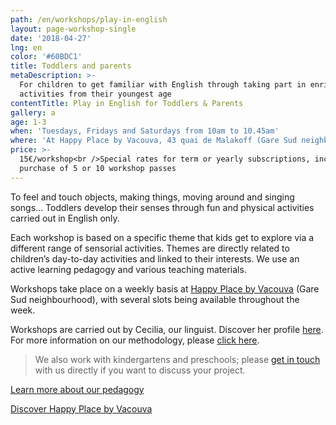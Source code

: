 ```yaml
---
path: /en/workshops/play-in-english
layout: page-workshop-single
date: '2018-04-27'
lng: en
color: '#60BDC1'
title: Toddlers and parents
metaDescription: >-
  For children to get familiar with English through taking part in enriching
  activities from their youngest age
contentTitle: Play in English for Toddlers & Parents
gallery: a
age: 1-3
when: 'Tuesdays, Fridays and Saturdays from 10am to 10.45am'
where: 'At Happy Place by Vacouva, 43 quai de Malakoff (Gare Sud neighbourhood)'
price: >-
  15€/workshop<br />Special rates for term or yearly subscriptions, including
  purchase of 5 or 10 workshop passes
---
```

To feel and touch objects, making things, moving around and singing songs… Toddlers develop their senses through fun and physical activities carried out in English only.

Each workshop is based on a specific theme that kids get to explore via a different range of sensorial activities. Themes are directly related to children’s day-to-day activities and linked to their interests. We use an active learning pedagogy and various teaching materials.

Workshops take place on a weekly basis at [Happy Place by Vacouva](https://www.google.com) (Gare Sud neighbourhood), with several slots being available throughout the week.

Workshops are carried out by Cecilia, our linguist. Discover her profile [here](/en/team). For more information on our methodology, please [click here](/en/pedagogy).

> We also work with kindergartens and preschools; please [get in touch](/en/contact-us) with us directly if you want to discuss your project.

[Learn more about our pedagogy](/en/pedagogy)

[Discover Happy Place by Vacouva](/en/workshop#gallery)
